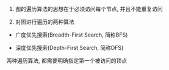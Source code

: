 1. 图的遍历算法的思想在于必须访问每个节点, 并且不能重复访问

2. 对图进行遍历的两种算法

- 广度优先搜索(Breadth-First Search, 简称BFS)

- 深度优先搜索(Depth-First Search, 简称DFS)

两种遍历算法, 都需要明确指定第一个被访问的顶点



